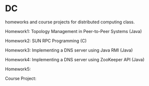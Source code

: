 # DC

homeworks and course projects for distributed computing class. 

Homework1: Topology Management in Peer-to-Peer Systems (Java)

Homework2: SUN RPC Programming (C)

Homework3: Implementing a DNS server using Java RMI (Java)

Homework4: Implementing a DNS server using ZooKeeper API (Java)

Homework5:

Course Project:
